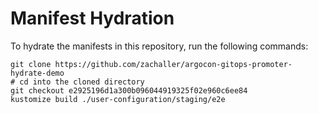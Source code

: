 # Manifest Hydration

To hydrate the manifests in this repository, run the following commands:

```shell
git clone https://github.com/zachaller/argocon-gitops-promoter-hydrate-demo
# cd into the cloned directory
git checkout e2925196d1a300b096044919325f02e960c6ee84
kustomize build ./user-configuration/staging/e2e
```
